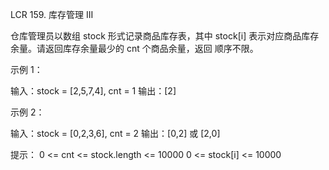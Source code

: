 LCR 159. 库存管理 III

仓库管理员以数组 stock 形式记录商品库存表，其中 stock[i] 表示对应商品库存余量。请返回库存余量最少的 cnt 个商品余量，返回 顺序不限。

示例 1：

输入：stock = [2,5,7,4], cnt = 1
输出：[2]

示例 2：

输入：stock = [0,2,3,6], cnt = 2
输出：[0,2] 或 [2,0]
 

提示：
0 <= cnt <= stock.length <= 10000
0 <= stock[i] <= 10000
 